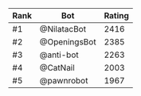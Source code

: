 Rank|Bot|Rating
---|---|---
#1|@NilatacBot|2416
#2|@OpeningsBot|2385
#3|@anti-bot|2263
#4|@CatNail|2003
#5|@pawnrobot|1967
